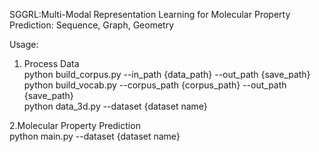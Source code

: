 SGGRL:Multi-Modal Representation Learning for Molecular Property Prediction: Sequence, Graph, Geometry

Usage:

1. Process Data\
python build_corpus.py --in_path {data_path} --out_path {save_path}\
python build_vocab.py --corpus_path {corpus_path} --out_path {save_path}\
python data_3d.py --dataset {dataset name}

2.Molecular Property Prediction\
python main.py --dataset {dataset name}
